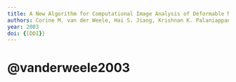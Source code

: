 ```yaml
---
title: A New Algorithm for Computational Image Analysis of Deformable Motion at High Spatial and Temporal Resolution Applied to Root Growth. Roughly Uniform Elongation in the Meristem and Also, after an Abrupt Acceleration, in the Elongation Zone
authors: Corine M. van der Weele, Hai S. Jiang, Krishnan K. Palaniappan, Viktor B. Ivanov, Kannappan Palaniappan, Tobias I. Baskin
year: 2003
doi: {[DOI}}
---
```

# @vanderweele2003


